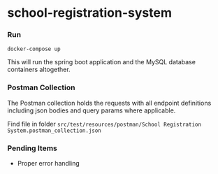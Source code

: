 # school-registration-system

### Run

``docker-compose up``

This will run the spring boot application and the MySQL database containers altogether.

### Postman Collection

The Postman collection holds the requests with all endpoint definitions including json bodies and query params where applicable.

Find file in folder `src/test/resources/postman/School Registration System.postman_collection.json`

### Pending Items

* Proper error handling